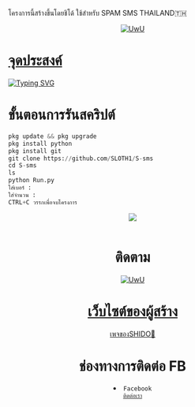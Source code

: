 โครงการนี้สร้างขึ้นโดยชิโด้
ใช้สำหรับ SPAM SMS THAILAND🇹🇭
<p align="center">
  <a href="https://github.com/Dra-ID"><img src="http://readme-typing-svg.herokuapp.com?color=FFFFFF&center=true&vCenter=true&multiline=false&lines=Kasih+Star+Lah+Njinh+Banget" alt="UwU">
  
# จุดประสงค์

<p align="center">

<a href="https://git.io/typing-svg"><img src="https://readme-typing-svg.demolab.com?font=Fira+Code&pause=1000&color=7810F7&background=B932FF00&center=%E0%B9%80%E0%B8%97%E0%B9%87%E0%B8%88&vCenter=%E0%B9%80%E0%B8%97%E0%B9%87%E0%B8%88&multiline=true&repeat=%E0%B8%88%E0%B8%A3%E0%B8%B4%E0%B8%87&random=%E0%B8%88%E0%B8%A3%E0%B8%B4%E0%B8%87&width=435&lines=%E0%B9%82%E0%B8%84%E0%B8%A3%E0%B8%87%E0%B8%81%E0%B8%B2%E0%B8%A3%E0%B8%99%E0%B8%B5%E0%B9%89%E0%B8%AA%E0%B8%A3%E0%B9%89%E0%B8%B2%E0%B8%87%E0%B8%82%E0%B8%B6%E0%B9%89%E0%B8%99%E0%B9%80%E0%B8%9E%E0%B8%B7%E0%B9%88%E0%B8%AD%E0%B8%A8%E0%B8%B6%E0%B8%81%E0%B8%A9%E0%B8%B2%E0%B9%80%E0%B8%97%E0%B9%88%E0%B8%B2%E0%B8%99%E0%B8%B1%E0%B9%89%E0%B8%99!!;%E0%B8%A1%E0%B8%B5%E0%B9%84%E0%B8%A7%E0%B9%89%E0%B8%AA%E0%B8%B3%E0%B8%AB%E0%B8%A3%E0%B8%B1%E0%B8%9A%E0%B8%AA%E0%B9%81%E0%B8%9B%E0%B8%A1%E0%B8%82%E0%B9%89%E0%B8%AD%E0%B8%84%E0%B8%A7%E0%B8%B2%E0%B8%A1+sms+%E0%B9%83%E0%B8%99%E0%B8%9B%E0%B8%A3%E0%B8%B0%E0%B9%80%E0%B8%97%E0%B8%A8%E0%B9%84%E0%B8%97%E0%B8%A2" alt="Typing SVG" /></a>
# ขั้นตอนการรันสคริปต์
```python
pkg update && pkg upgrade
pkg install python
pkg install git
git clone https://github.com/SLOTH1/S-sms
cd S-sms
ls
python Run.py
ใส่เบอร์ :
ใส่จำนวน :
CTRL+C วรรกเพื่อจบโครงการ
```
<div align="center">
  <img src="https://github.com/SLOTH1/S-sms/commit/f615c82dd062e8a73a3b49ce721b41b69a9aa55d#commitcomment-137986035">
  <br>
  <br>

# ติดตาม 
<p align="center">

  <a href="https://github.com/SLOTH1"><img src="http://readme-typing-svg.herokuapp.com?color=BF00FF&center=true&vCenter=true&multiline=false&lines=ติดตาม+ผู้สร้าง+SHIDO" alt="UwU">
  <br>
  
# เว็บไซต์ของผู้สร้าง
<p align="center">
<a href="https://87828ddd-f491-45c9-afda-de974ce961b2-00-3gv12jdd1pvlk.pike.replit.dev/">เพจของSHIDO🤖</a>

# ช่องทางการติดต่อ FB 

<li><code>Facebook
<a href="https://www.facebook.com/ENoomzazaa1?mibextid=ZbWKwL">ติดต่อเรา</a></code></li> 

